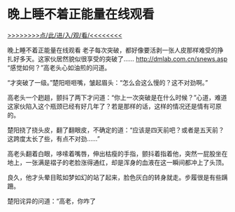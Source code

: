 # 晚上睡不着正能量在线观看

<a href="https://8h9e.vip/">>>>>>>>>点/此/进/入/观/看/<<<<<<<<</a>

晚上睡不着正能量在线观看
老子每次突破，都好像要活剥一张人皮那样难受的挣扎好多天。这家伙居然貌似很享受的突破了……
http://dmlab.com.cn/snews.asp
“感觉如何？”高老头心如油煎的问道。

“才突破了一级。”楚阳咂咂嘴，皱起眉头：“怎么会这么慢的？这不对劲啊。”

高老头一个趔趄，颤抖了两下才问道：“你上一次突破是在什么时候？”心道，难道这家伙陷入这个瓶颈已经有好几年了？若是那样的话，这样的情况还是情有可原的。

楚阳挠了挠头皮，翻了翻眼皮，不确定的道：“应该是四天前吧？或者是五天前？这跨度太长了些，有点不对劲……”

高老头翻着白眼，哆嗦着嘴唇，伸出枯瘦的手指，颤抖着指着他，突然一屁股坐在地上，一张满是褶子的老脸涨得通红，却是浑身的血液在这一瞬间都冲上了头顶。

良久，他才头晕目眩如梦如幻的站了起来，脸色灰白的转身就走。步履很是有些蹒跚。

楚阳诧异的问道：“高老，你咋了
